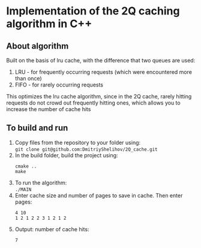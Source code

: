 # Implementation of the 2Q caching algorithm in C++

## About algorithm 

Built on the basis of lru cache, with the difference that two queues are used:
1. LRU - for frequently occurring requests (which were encountered more than once)
2. FIFO - for rarely occurring requests

This optimizes the lru cache algorithm, since in the 2Q cache, rarely hitting requests do not crowd out frequently hitting ones, which allows you to increase the number of cache hits

## To build and run
1. Copy files from the repository to your folder using:\
   `git clone git@github.com:DmitriyShelihov/2Q_cache.git`
2. In the build folder, build the project using:
   ```
   cmake ..
   make
   ```
3. To run the algorithm:\
   `./MAIN`
4. Enter cache size and number of pages to save in cache. Then enter pages:
   ```
   4 10
   1 2 1 2 2 3 1 2 1 2
   ```
5. Output: number of cache hits:
   ```
   7
   ```
